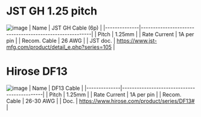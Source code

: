 # JST GH 1.25 pitch
![image](https://user-images.githubusercontent.com/45313904/148905127-78c520f9-107b-4e1d-aabe-89593cb15aa8.png)
| Name         | JST GH Cable (6p)                                       |
|--------------|---------------------------------------------------------|
| Pitch        | 1.25mm                                                  |
| Rate Current | 1A per pin                                              |
| Recom. Cable | 26 AWG                                                  |
| JST doc.     | https://www.jst-mfg.com/product/detail_e.php?series=105 |

# Hirose DF13 
![image](https://user-images.githubusercontent.com/45313904/148906518-60d8fdd8-ca94-44f6-a0af-5e3834f4bd37.png)
| Name         | DF13 Cable                                  |
|--------------|---------------------------------------------|
| Pitch        | 1.25mm                                      |
| Rate Current | 1A per pin                                  |
| Recom. Cable | 26-30 AWG                                   |
| Doc.         | https://www.hirose.com/product/series/DF13# |
